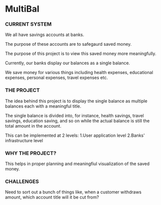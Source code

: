 # MultiBal

### CURRENT SYSTEM

We all have savings accounts at banks.

The purpose of these accounts are to safegaurd saved money.

The purpose of this project is to view this saved money more meaningfully.

Currently, our banks display our balances as a single balance.

We save money for various things including health expenses, educational expenses, personal expenses, travel expenses etc.


### THE PROJECT

The idea behind this project is to display the single balance as multiple balances each with a meaningful title.

The single balance is divided into, for instance, health savings, travel savings, education saving, and so on while the actual balance is still the total amount in the account.

This can be implemented at 2 levels: 1.User application level
                                     2.Banks' infrastructure level                  
                                     
### WHY THE PROJECT?

This helps in proper planning and meaningfiul visualization of the saved money.

### CHALLENGES

Need to sort out a bunch of things like, when a customer withdraws amount, which account title will it be cut from?

